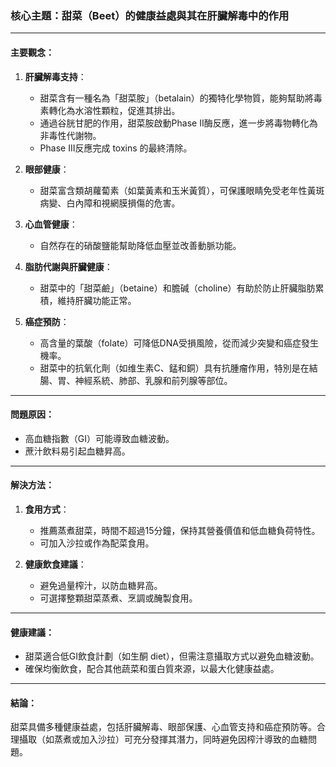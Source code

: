 ### 核心主題：甜菜（Beet）的健康益處與其在肝臟解毒中的作用

---

#### 主要觀念：
1. **肝臟解毒支持**：
   - 甜菜含有一種名為「甜菜胺」（betalain）的獨特化學物質，能夠幫助將毒素轉化為水溶性顆粒，促進其排出。
   - 通過谷胱甘肥的作用，甜菜胺啟動Phase II酶反應，進一步將毒物轉化為非毒性代謝物。
   - Phase III反應完成 toxins 的最終清除。

2. **眼部健康**：
   - 甜菜富含類胡蘿蔔素（如葉黃素和玉米黃質），可保護眼睛免受老年性黃斑病變、白內障和視網膜損傷的危害。

3. **心血管健康**：
   - 自然存在的硝酸鹽能幫助降低血壓並改善動脈功能。

4. **脂肪代謝與肝臟健康**：
   - 甜菜中的「甜菜鹼」（betaine）和膽碱（choline）有助於防止肝臟脂肪累積，維持肝臟功能正常。

5. **癌症預防**：
   - 高含量的葉酸（folate）可降低DNA受損風險，從而減少突變和癌症發生機率。
   - 甜菜中的抗氧化劑（如维生素C、錳和銅）具有抗腫瘤作用，特別是在結腸、胃、神經系統、肺部、乳腺和前列腺等部位。

---

#### 問題原因：
- 高血糖指數（GI）可能導致血糖波動。
- 蔗汁飲料易引起血糖昇高。

---

#### 解決方法：
1. **食用方式**：
   - 推薦蒸煮甜菜，時間不超過15分鐘，保持其營養價值和低血糖負荷特性。
   - 可加入沙拉或作為配菜食用。

2. **健康飲食建議**：
   - 避免過量榨汁，以防血糖昇高。
   - 可選擇整顆甜菜蒸煮、烹調或醃製食用。

---

#### 健康建議：
- 甜菜適合低GI飲食計劃（如生酮 diet），但需注意攝取方式以避免血糖波動。
- 確保均衡飲食，配合其他蔬菜和蛋白質來源，以最大化健康益處。

---

#### 結論：
甜菜具備多種健康益處，包括肝臟解毒、眼部保護、心血管支持和癌症預防等。合理攝取（如蒸煮或加入沙拉）可充分發揮其潛力，同時避免因榨汁導致的血糖問題。
